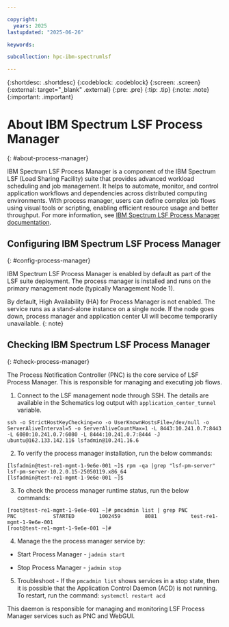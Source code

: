 ```yaml
---

copyright:
  years: 2025
lastupdated: "2025-06-26"

keywords:

subcollection: hpc-ibm-spectrumlsf

---
```


{:shortdesc: .shortdesc}
{:codeblock: .codeblock}
{:screen: .screen}
{:external: target="_blank" .external}
{:pre: .pre}
{:tip: .tip}
{:note: .note}
{:important: .important}

# About IBM Spectrum LSF Process Manager
{: #about-process-manager}

IBM Spectrum LSF Process Manager is a component of the IBM Spectrum LSF (Load Sharing Facility) suite that provides advanced workload scheduling and job management. It helps to automate, monitor, and control application workflows and dependencies across distributed computing environments. With process manager, users can define complex job flows using visual tools or scripting, enabling efficient resource usage and better throughput. For more information, see [IBM Spectrum LSF Process Manager documentation](https://www.ibm.com/docs/en/slpm/10.2.0?topic=administering-about-spectrum-lsf-process-manager).

## Configuring IBM Spectrum LSF Process Manager
{: #config-process-manager}

IBM Spectrum LSF Process Manager is enabled by default as part of the LSF suite deployment. The process manager is installed and runs on the primary management node (typically Management Node 1).

By default, High Availability (HA) for Process Manager is not enabled. The service runs as a stand-alone instance on a single node. If the node goes down, process manager and application center UI will become temporarily unavailable.
{: note}

## Checking IBM Spectrum LSF Process Manager
{: #check-process-manager}

The Process Notification Controller (PNC) is the core service of LSF Process Manager. This is responsible for managing and executing job flows.

1. Connect to the LSF management node through SSH. The details are available in the Schematics log output with `application_center_tunnel` variable.

```pre
ssh -o StrictHostKeyChecking=no -o UserKnownHostsFile=/dev/null -o ServerAliveInterval=5 -o ServerAliveCountMax=1 -L 8443:10.241.0.7:8443 -L 6080:10.241.0.7:6080 -L 8444:10.241.0.7:8444 -J ubuntu@162.133.142.116 lsfadmin@10.241.16.6
```

2. To verify the process manager installation, run the below commands:

```pre
[lsfadmin@test-re1-mgmt-1-9e6e-001 ~]$ rpm -qa |grep "lsf-pm-server"
lsf-pm-server-10.2.0.15-25050119.x86_64
[lsfadmin@test-re1-mgmt-1-9e6e-001 ~]$
```

3. To check the process manager runtime status, run the below commands:

```pre
[root@test-re1-mgmt-1-9e6e-001 ~]# pmcadmin list | grep PNC
PNC            STARTED        1002459        8081           test-re1-mgmt-1-9e6e-001
[root@test-re1-mgmt-1-9e6e-001 ~]#
```

4. Manage the the process manager service by:

* Start Process Manager - `jadmin start`

* Stop Process Manager - `jadmin stop`

5. Troubleshoot - If the `pmcadmin list` shows services in a stop state, then it is possible that the Application Control Daemon (ACD) is not running. To restart, run the command: `systemctl restart acd`

This daemon is responsible for managing and monitoring LSF Process Manager services such as PNC and WebGUI.

